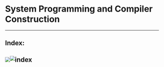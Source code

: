 # System Programming and Compiler Construction

---
## Index:

![](index.jpeg)![index](https://user-images.githubusercontent.com/74452252/166638014-73a4c791-26c5-49bf-96a8-1b41500b89bc.jpeg)
---

